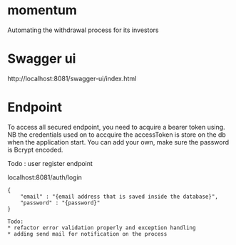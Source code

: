 # momentum
Automating the withdrawal process for its investors

# Swagger ui
http://localhost:8081/swagger-ui/index.html

# Endpoint
To access all secured endpoint, you need to acquire a bearer token using.
NB the credentials used on to accquire the accessToken is store on the db when the application start.
You can add your own, make sure the password is Bcrypt encoded.

Todo : user register endpoint 

localhost:8081/auth/login
```
{
    "email" : "{email address that is saved inside the database}",
    "password" : "{password}"
}
```

```
Todo:
* refactor error validation properly and exception handling
* adding send mail for notification on the process
```

